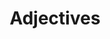 ---
title: Adjectives
layout: revealjs-exercise
description: "This description is included within meta-tags"
goal: "This is the goal"
why:
  - Explanation 1
  - Explanation 2
  - Explanation 3
principles:
ppitfalls:
permalink: adjectives
standardtime: 700

content:
  - center: jovem
    translation: "young"
  - center: velho
    translation: "old"
  - center: alto
    translation: "tall"
  - center: baixo
    translation: "short"
  - center: feliz
    translation: "happy"
  - center: triste
    translation: "sad"
  - center: gordo 
    translation: "fat"
  - center: magro 
    translation: "skinny"
  - center: rico 
    translation: "rich"
  - center: pobre 
    translation: "poor"
  - center: forte 
    translation: "strong"
  - center: fraco 
    translation: "weak"
  - center: solteiro 
    translation: "single"
  - center: casado 
    translation: "married"
  - center: bonito 
    translation: "handsome"
  - center: feio 
    translation: "ugly"
  - center: bonita 
    translation: "pretty"
  - center: loira 
    translation: "blonde"
  - center: morena 
    translation: "brunette"
  - center: saudavél 
    translation: "healthy"
  - center: doente 
    translation: "sick"
  - center: bem  
    translation: "well"
  - center: mal
    translation: "bad"
---
